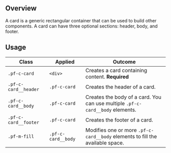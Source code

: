 ## Overview

A card is a generic rectangular container that can be used to build other components. A card can have three optional sections: header, body, and footer.

## Usage

| Class                | Applied     | Outcome                                                                                                                                                                              |
| -------------------- | ----------- | ------------------------------------------------------------------------------------------------------------------------------------------------------------------------------------ |
| `.pf-c-card` | `<div>` | Creates a card containing content. **Required** |
| `.pf-c-card__header` | `.pf-c-card` | Creates the header of a card. |
| `.pf-c-card__body` | `.pf-c-card` | Creates the body of a card. You can use multiple `.pf-c-card__body` elements. |
| `.pf-c-card__footer` | `.pf-c-card` | Creates the footer of a card. |
| `.pf-m-fill` | `.pf-c-card__body` | Modifies one or more `.pf-c-card__body` elements to fill the available space. |
